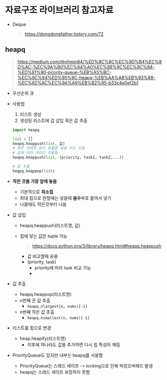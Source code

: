 # 자료구조 라이브러리 참고자료

- Deque
	
	> https://dongdongfather.tistory.com/72



## heapq

> https://medium.com/@yhmin84/%ED%8C%8C%EC%9D%B4%EC%8D%AC-%EC%9A%B0%EC%84%A0%EC%88%9C%EC%9C%84-%ED%81%90-priority-queue-%EB%A5%BC-%EC%9C%84%ED%95%9C-heapq-%EB%AA%A8%EB%93%88-%EC%82%AC%EC%9A%A9%EB%B2%95-b33c4e0ef2b1

- 우선순위 큐

- 사용법

  1. 리스트 생성
  2. 생성된 리스트에 값 삽입 혹은 값 추출

  ```python
  import heapq
  
  list = []
  heapq.heappush(list, 값)
  # 혹은 아래와 같이 튜플을 넣을 수도 있음
  # 값에 따라 데이터 추출됨
  heapq.heappush(list, (priority, task1, task2,...))
  
  # 값 추출
  heqpq.heqppop(list)
  ```

  

- **작은 것을 가장 앞에 놓음**

  - 기본적으로 **최소힙**
  - 최대 힙으로 원할때는 넣을때 **음수**부호 붙여서 넣기
  - 나올때도 작은것부터 나옴

- 값 삽입

  - heapq.heappush(리스트명, 값)

  - 힙에 넣는 값은 tuple 가능

    > https://docs.python.org/3/library/heapq.html#heapq.heappush

    - 값 비교할때 유용
    - (priority, task)
      - priority에 따라 task 비교 가능
      - 

- 값 추출

  - heapq.heappop(리스트명)
  - n번째 큰 값 추출
    - `heapq.nlargest(n, nums)[-1]`
  - n번째 작은 값 추출
    - `heapq.nsmallest(n, nums)[-1]`

- 리스트를 힙으로 변경
  
  - heap.heapify(리스트명)
    - 이후에 하나라도 값을 추가하면 다시 힙 특성이 깨짐

- PriorityQueue도 있지만 내부는 heapq를 사용함
  - PriorityQueue는 스레드 세이프 -> locking으로 인해 락킹오버헤드 발생
  - heapq는 스레드 세이프 보장하지 못함